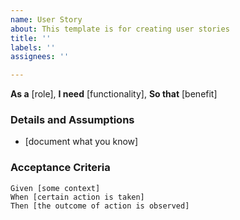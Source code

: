 ```yaml
---
name: User Story
about: This template is for creating user stories
title: ''
labels: ''
assignees: ''

---
```


**As a** [role],
**I need** [functionality],
**So that** [benefit]

### Details and Assumptions
* [document what you know]

### Acceptance Criteria
```gherkin
Given [some context]
When [certain action is taken]
Then [the outcome of action is observed]
```
